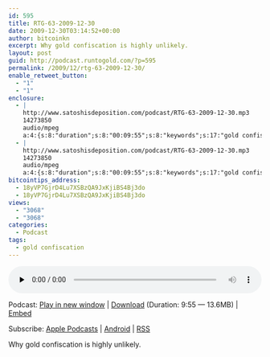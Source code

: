 ```yaml
---
id: 595
title: RTG-63-2009-12-30
date: 2009-12-30T03:14:52+00:00
author: bitcoinkn
excerpt: Why gold confiscation is highly unlikely.
layout: post
guid: http://podcast.runtogold.com/?p=595
permalink: /2009/12/rtg-63-2009-12-30/
enable_retweet_button:
  - "1"
  - "1"
enclosure:
  - |
    http://www.satoshisdeposition.com/podcast/RTG-63-2009-12-30.mp3
    14273850
    audio/mpeg
    a:4:{s:8:"duration";s:8:"00:09:55";s:8:"keywords";s:17:"gold confiscation";s:6:"author";s:17:"Trace Mayer, J.D.";s:8:"explicit";s:1:"0";}
  - |
    http://www.satoshisdeposition.com/podcast/RTG-63-2009-12-30.mp3
    14273850
    audio/mpeg
    a:4:{s:8:"duration";s:8:"00:09:55";s:8:"keywords";s:17:"gold confiscation";s:6:"author";s:17:"Trace Mayer, J.D.";s:8:"explicit";s:1:"0";}
bitcointips_address:
  - 18yVP7GjrD4Lu7XSBzQA9JxKjiBS4Bj3do
  - 18yVP7GjrD4Lu7XSBzQA9JxKjiBS4Bj3do
views:
  - "3068"
  - "3068"
categories:
  - Podcast
tags:
  - gold confiscation
---
```

<!--powerpress_player-->

<div class="powerpress_player" id="powerpress_player_5654">
  <audio class="wp-audio-shortcode" id="audio-595-65" preload="none" style="width: 100%;" controls="controls"><source type="audio/mpeg" src="http://media.blubrry.com/bitcoinruntogold/p/www.satoshisdeposition.com/podcast/RTG-63-2009-12-30.mp3?_=65" /><a href="http://media.blubrry.com/bitcoinruntogold/p/www.satoshisdeposition.com/podcast/RTG-63-2009-12-30.mp3">http://media.blubrry.com/bitcoinruntogold/p/www.satoshisdeposition.com/podcast/RTG-63-2009-12-30.mp3</a></audio>
</div>

<p class="powerpress_links powerpress_links_mp3">
  Podcast: <a href="http://media.blubrry.com/bitcoinruntogold/p/www.satoshisdeposition.com/podcast/RTG-63-2009-12-30.mp3" class="powerpress_link_pinw" target="_blank" title="Play in new window" onclick="return powerpress_pinw('https://www.bitcoin.kn/?powerpress_pinw=595-podcast');" rel="nofollow">Play in new window</a> | <a href="http://media.blubrry.com/bitcoinruntogold/s/www.satoshisdeposition.com/podcast/RTG-63-2009-12-30.mp3" class="powerpress_link_d" title="Download" rel="nofollow" download="RTG-63-2009-12-30.mp3">Download</a> (Duration: 9:55 &#8212; 13.6MB) | <a href="#" class="powerpress_link_e" title="Embed" onclick="return powerpress_show_embed('595-podcast');" rel="nofollow">Embed</a>
</p>

<p class="powerpress_embed_box" id="powerpress_embed_595-podcast" style="display: none;">
  <input id="powerpress_embed_595-podcast_t" type="text" value="<iframe width=&quot;320&quot; height=&quot;30&quot; src=&quot;https://www.bitcoin.kn/?powerpress_embed=595-podcast&amp;powerpress_player=mediaelement-audio&quot; frameborder=&quot;0&quot; scrolling=&quot;no&quot;></iframe>" onclick="javascript: this.select();" onfocus="javascript: this.select();" style="width: 70%;" readOnly />
</p>

<p class="powerpress_links powerpress_subscribe_links">
  Subscribe: <a href="https://itunes.apple.com/WebObjects/MZStore.woa/wa/viewPodcast?id=301670981&mt=2&ls=1#episodeGuid=http%3A%2F%2Fpodcast.runtogold.com%2F%3Fp%3D595" class="powerpress_link_subscribe powerpress_link_subscribe_itunes" title="Subscribe on Apple Podcasts" rel="nofollow">Apple Podcasts</a> | <a href="https://subscribeonandroid.com/www.bitcoin.kn/feed/podcast/" class="powerpress_link_subscribe powerpress_link_subscribe_android" title="Subscribe on Android" rel="nofollow">Android</a> | <a href="https://www.bitcoin.kn/feed/podcast/" class="powerpress_link_subscribe powerpress_link_subscribe_rss" title="Subscribe via RSS" rel="nofollow">RSS</a>
</p>

Why gold confiscation is highly unlikely.